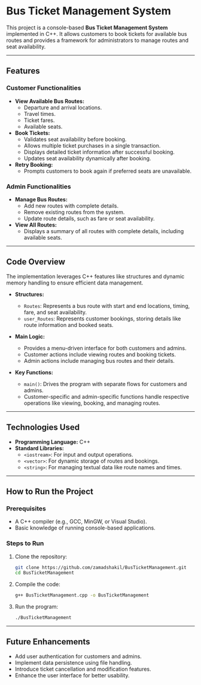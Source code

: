 
# Bus Ticket Management System

This project is a console-based **Bus Ticket Management System** implemented in C++. It allows customers to book tickets for available bus routes and provides a framework for administrators to manage routes and seat availability.

---

## **Features**

### **Customer Functionalities**
- **View Available Bus Routes:**
  - Departure and arrival locations.
  - Travel times.
  - Ticket fares.
  - Available seats.
- **Book Tickets:**
  - Validates seat availability before booking.
  - Allows multiple ticket purchases in a single transaction.
  - Displays detailed ticket information after successful booking.
  - Updates seat availability dynamically after booking.
- **Retry Booking:**
  - Prompts customers to book again if preferred seats are unavailable.

### **Admin Functionalities**
- **Manage Bus Routes:**
  - Add new routes with complete details.
  - Remove existing routes from the system.
  - Update route details, such as fare or seat availability.
- **View All Routes:**
  - Displays a summary of all routes with complete details, including available seats.

---

## **Code Overview**

The implementation leverages C++ features like structures and dynamic memory handling to ensure efficient data management.

- **Structures:**
  - `Routes`: Represents a bus route with start and end locations, timing, fare, and seat availability.
  - `user_Routes`: Represents customer bookings, storing details like route information and booked seats.

- **Main Logic:**
  - Provides a menu-driven interface for both customers and admins.
  - Customer actions include viewing routes and booking tickets.
  - Admin actions include managing bus routes and their details.

- **Key Functions:**
  - `main()`: Drives the program with separate flows for customers and admins.
  - Customer-specific and admin-specific functions handle respective operations like viewing, booking, and managing routes.

---

## **Technologies Used**

- **Programming Language:** C++
- **Standard Libraries:**
  - `<iostream>`: For input and output operations.
  - `<vector>`: For dynamic storage of routes and bookings.
  - `<string>`: For managing textual data like route names and times.

---

## **How to Run the Project**

### **Prerequisites**
- A C++ compiler (e.g., GCC, MinGW, or Visual Studio).
- Basic knowledge of running console-based applications.

### **Steps to Run**
1. Clone the repository:
   ```bash
   git clone https://github.com/zamadshakil/BusTicketManagement.git
   cd BusTicketManagement
   ```
2. Compile the code:
   ```bash
   g++ BusTicketManagement.cpp -o BusTicketManagement
   ```
3. Run the program:
   ```bash
   ./BusTicketManagement
   ```

---

## **Future Enhancements**
- Add user authentication for customers and admins.
- Implement data persistence using file handling.
- Introduce ticket cancellation and modification features.
- Enhance the user interface for better usability.
